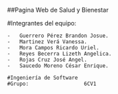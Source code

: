 ##Pagina Web de Salud y Bienestar

#Integrantes del equipo:

    -   Guerrero Pérez Brandon Josue.					
    -   Martinez Verá Vanessa.						
    -   Mora Campos Ricardo Uriel.					
    -   Reyes Becerra Lizeth Angelica.					
    -   Rojas Cruz José Angel.						
    -   Saucedo Moreno César Enrique.		

    #Ingeniería de Software
    #Grupo:                  6CV1